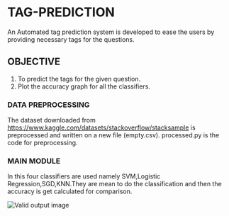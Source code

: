 # TAG-PREDICTION
 
 An Automated tag prediction system is developed to ease the users by providing necessary tags for the questions.
 

## OBJECTIVE

   1. To predict the tags for the given question.
   2. Plot the accuracy graph for all the classifiers.



### DATA PREPROCESSING
The dataset downloaded from https://www.kaggle.com/datasets/stackoverflow/stacksample is preprocessed and written on a new file (empty.csv).
processed.py is the code for preprocessing.

### MAIN MODULE
In this four classifiers are used namely SVM,Logistic Regression,SGD,KNN.They are mean to do the classification and then the accuracy is get calculated for comparison.


![Valid output image](/OUTPUTS/main/assets/images/op.jpeg)
  

